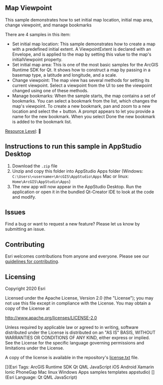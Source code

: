 ## Map Viewpoint

This sample demonstrates how to set initial map location, initial map area, change viewpoint, and manage bookmarks

There are 4 samples in this item:
- Set initial map location: This sample demonstrates how to create a map with a predefined initial extent. A ViewpointExtent is declared with an Envelope, and is applied to the map by setting this value to the map's initialViewpoint property.
- Set initial map area: This is one of the most basic samples for the ArcGIS Runtime SDK for Qt. It shows how to construct a map by passing in a basemap type, a latitude and longitude, and a scale.
- Change viewpoint: The map view has several methods for setting its current viewpoint. Select a viewpoint from the UI to see the viewpoint changed using one of these methods.
- Manage bookmarks: When the sample starts, the map contains a set of bookmarks. You can select a bookmark from the list, which changes the map's viewpoint. To create a new bookmark, pan and zoom to a new location and select the + button. A prompt appears to let you provide a name for the new bookmark. When you select Done the new bookmark is added to the bookmark list.

[Resource Level](https://geonet.esri.com/groups/appstudio/blog/2016/12/06/how-to-describe-our-resources-in-terms-of-difficulty-complexity-and-time-to-digest): 🍌


## Instructions to run this sample in AppStudio Desktop

1. Download the `.zip` file
2. Unzip and copy this folder into AppStudio Apps folder (Windows: `C:\Users\<username>\ArcGIS\AppStudio\Apps` Mac or linux: `Home\ArcGIS\AppStudio\Apps`)
3. The new app will now appear in the AppStudio Desktop. Run the application or open it in the bundled Qt-Creator IDE to look at the code and modify.

## Issues

Find a bug or want to request a new feature?  Please let us know by submitting an issue.

## Contributing

Esri welcomes contributions from anyone and everyone. Please see our [guidelines for contributing](https://github.com/esri/contributing).

## Licensing
Copyright 2020 Esri

Licensed under the Apache License, Version 2.0 (the "License");
you may not use this file except in compliance with the License.
You may obtain a copy of the License at

http://www.apache.org/licenses/LICENSE-2.0

Unless required by applicable law or agreed to in writing, software
distributed under the License is distributed on an "AS IS" BASIS,
WITHOUT WARRANTIES OR CONDITIONS OF ANY KIND, either express or implied.
See the License for the specific language governing permissions and
limitations under the License.

A copy of the license is available in the repository's [license.txt](license.txt) file.


[](Esri Tags: ArcGIS Runtime SDK Qt QML JavaScript iOS Android Xamarin Ionic PhoneGap Mac linux Windows Apps samples templates appstudio)
[](Esri Language: Qt QML JavaScript)
